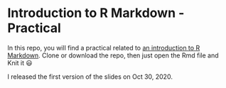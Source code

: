 # Introduction to R Markdown - Practical

In this repo, you will find a practical related to [an introduction to R Markdown](https://oliviergimenez.github.io/intro_rmarkdown/). 
Clone or download the repo, then just open the Rmd file and Knit it :smiley:

I released the first version of the slides on Oct 30, 2020.

